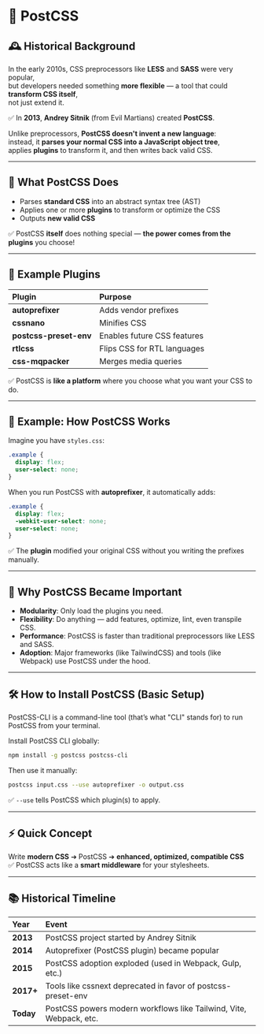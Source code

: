 # 📘 PostCSS

## 🕰️ Historical Background

In the early 2010s, CSS preprocessors like **LESS** and **SASS** were very popular,  
but developers needed something **more flexible** — a tool that could **transform CSS itself**,  
not just extend it.

✅ In **2013**, **Andrey Sitnik** (from Evil Martians) created **PostCSS**.

Unlike preprocessors, **PostCSS doesn't invent a new language**:  
instead, it **parses your normal CSS into a JavaScript object tree**,  
applies **plugins** to transform it, and then writes back valid CSS.

---

## 📌 What PostCSS Does

- Parses **standard CSS** into an abstract syntax tree (AST)
- Applies one or more **plugins** to transform or optimize the CSS
- Outputs **new valid CSS**

✅ PostCSS **itself** does nothing special — **the power comes from the plugins** you choose!

---

## 🔌 Example Plugins

| Plugin                 | Purpose                     |
| :--------------------- | :-------------------------- |
| **autoprefixer**       | Adds vendor prefixes        |
| **cssnano**            | Minifies CSS                |
| **postcss-preset-env** | Enables future CSS features |
| **rtlcss**             | Flips CSS for RTL languages |
| **css-mqpacker**       | Merges media queries        |

✅ PostCSS is **like a platform** where you choose what you want your CSS to do.

---

## 📄 Example: How PostCSS Works

Imagine you have `styles.css`:

```css
.example {
  display: flex;
  user-select: none;
}
```

When you run PostCSS with **autoprefixer**, it automatically adds:

```css
.example {
  display: flex;
  -webkit-user-select: none;
  user-select: none;
}
```

✅ The **plugin** modified your original CSS without you writing the prefixes manually.

---

## 💬 Why PostCSS Became Important

- **Modularity**: Only load the plugins you need.
- **Flexibility**: Do anything — add features, optimize, lint, even transpile CSS.
- **Performance**: PostCSS is faster than traditional preprocessors like LESS and SASS.
- **Adoption**: Major frameworks (like TailwindCSS) and tools (like Webpack) use PostCSS under the hood.

---

## 🛠 How to Install PostCSS (Basic Setup)

PostCSS-CLI is a command-line tool (that’s what "CLI" stands for) to run PostCSS from your terminal.

Install PostCSS CLI globally:

```bash
npm install -g postcss postcss-cli
```

Then use it manually:

```bash
postcss input.css --use autoprefixer -o output.css
```

✅ `--use` tells PostCSS which plugin(s) to apply.

---

## ⚡ Quick Concept

Write **modern CSS** ➔ PostCSS ➔ **enhanced, optimized, compatible CSS**  
✅ PostCSS acts like a **smart middleware** for your stylesheets.

---

## 📚 Historical Timeline

| Year      | Event                                                              |
| :-------- | :----------------------------------------------------------------- |
| **2013**  | PostCSS project started by Andrey Sitnik                           |
| **2014**  | Autoprefixer (PostCSS plugin) became popular                       |
| **2015**  | PostCSS adoption exploded (used in Webpack, Gulp, etc.)            |
| **2017+** | Tools like cssnext deprecated in favor of postcss-preset-env       |
| **Today** | PostCSS powers modern workflows like Tailwind, Vite, Webpack, etc. |
